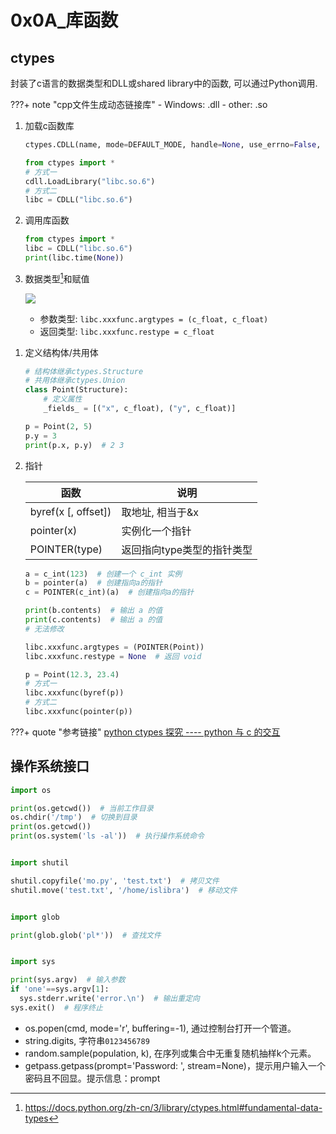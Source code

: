 # 0x0A_库函数

## ctypes

封装了c语言的数据类型和DLL或shared library中的函数, 可以通过Python调用.

???+ note "cpp文件生成动态链接库"
    - Windows: .dll
    - other: .so

1. 加载c函数库

    ```python tab="函数原型"
    ctypes.CDLL(name, mode=DEFAULT_MODE, handle=None, use_errno=False, use_last_error=False)
    ```

    ```python tab="函数调用"
    from ctypes import *
    # 方式一
    cdll.LoadLibrary("libc.so.6")
    # 方式二
    libc = CDLL("libc.so.6")
    ```

1. 调用库函数

    ```python
    from ctypes import *
    libc = CDLL("libc.so.6")
    print(libc.time(None))
    ```

1. 数据类型[^ctypes]和赋值

    ![](../assets/markdown-img-paste-20190729212416451.png)

    - 参数类型: `libc.xxxfunc.argtypes = (c_float, c_float)`
    - 返回类型: `libc.xxxfunc.restype = c_float`

[^ctypes]: <https://docs.python.org/zh-cn/3/library/ctypes.html#fundamental-data-types>

1. 定义结构体/共用体

    ```python tab="定义"
    # 结构体继承ctypes.Structure
    # 共用体继承ctypes.Union
    class Point(Structure):
        # 定义属性
        _fields_ = [("x", c_float), ("y", c_float)]
    ```

    ```python tab="调用"
    p = Point(2, 5)
    p.y = 3
    print(p.x, p.y)  # 2 3
    ```

1. 指针

    函数 | 说明
    --- | ---
    byref(x [, offset]) | 取地址, 相当于&x
    pointer(x) | 实例化一个指针
    POINTER(type) | 返回指向type类型的指针类型

    ```python tab="示例代码"
    a = c_int(123)  # 创建一个 c_int 实例
    b = pointer(a)  # 创建指向a的指针
    c = POINTER(c_int)(a)  # 创建指向a的指针

    print(b.contents)  # 输出 a 的值
    print(c.contents)  # 输出 a 的值
    # 无法修改
    ```

    ```python tab="调用库函数"
    libc.xxxfunc.argtypes = (POINTER(Point))
    libc.xxxfunc.restype = None  # 返回 void

    p = Point(12.3, 23.4)
    # 方式一
    libc.xxxfunc(byref(p))
    # 方式二
    libc.xxxfunc(pointer(p))
    ```


???+ quote "参考链接"
    [python ctypes 探究 ---- python 与 c 的交互](https://www.cnblogs.com/night-ride-depart/p/4907613.html)


## 操作系统接口

```python
import os

print(os.getcwd())  # 当前工作目录
os.chdir('/tmp')  # 切换到目录
print(os.getcwd())
print(os.system('ls -al'))  # 执行操作系统命令


import shutil

shutil.copyfile('mo.py', 'test.txt')  # 拷贝文件
shutil.move('test.txt', '/home/islibra')  # 移动文件


import glob

print(glob.glob('pl*'))  # 查找文件


import sys

print(sys.argv)  # 输入参数
if 'one'==sys.argv[1]:
  sys.stderr.write('error.\n')  # 输出重定向
sys.exit()  # 程序终止
```

- os.popen(cmd, mode='r', buffering=-1), 通过控制台打开一个管道。
- string.digits, 字符串`0123456789`
- random.sample(population, k), 在序列或集合中无重复随机抽样k个元素。
- getpass.getpass(prompt='Password: ', stream=None)，提示用户输入一个密码且不回显。提示信息：prompt
